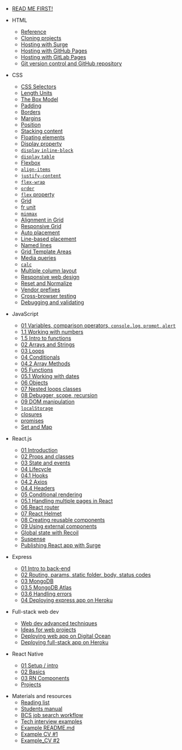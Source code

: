 <!-- docs/_sidebar.md -->

<!-- * [Home](/)
* [](guide.md)
 -->

 

- [READ ME FIRST!](js_cur/JS-Full-Stack-Bootcamp-Daily-Workflow)

- HTML
  - [Reference](js_cur/_html/HTML5.md)
  - [Cloning projects](js_cur/_html/Projects.md)
  - [Hosting with Surge](js_cur/_html/Hosting-with-surge)
  - [Hosting with GitHub Pages](js_cur/_html/Hosting-with-GitHub-Pages.md)
  - [Hosting with GitLab Pages](js_cur/_html/Hosting-with-GitLab-Pages.md)
  - [Git version control and GitHub repository](js_cur/_javascript/Git-version-control-and-GitHub-repository.md)

- CSS
  - [CSS Selectors](js_cur/_css/01.-CSS-Selectors.md)
  - [Length Units](js_cur/_css/02.-Length-Units.md)
  - [The Box Model](js_cur/_css/03.-The-Box-Model.md)
  - [Padding](js_cur/_css/04.-Padding.md)
  - [Borders](js_cur/_css/05.-Borders.md)
  - [Margins](js_cur/_css/06.-Margins.md)
  - [Position](js_cur/_css/07.-Position.md)
  - [Stacking content](js_cur/_css/08.-Stacking-content.md)
  - [Floating elements](js_cur/_css/09.-Floating-elements.md)
  - [Display property](js_cur/_css/10.-Display-property.md)
  - [`display` `inline-block`](js_cur/_css/11.-display-inline-block.md)
  - [`display` `table`](js_cur/_css/12.-display-table.md)
  - [Flexbox](js_cur/_css/13.-Flexbox.md)
  - [`align-items`](js_cur/_css/14.-align-items.md)
  - [`justify-content`](js_cur/_css/15.-justify-content.md)
  - [`flex-wrap`](js_cur/_css/16.-flex-wrap.md)
  - [`order`](js_cur/_css/17.-order.md)
  - [`flex` property](js_cur/_css/32.-Flex-properties.md)
  - [Grid](js_cur/_css/18.Grid.md)
  - [fr unit](js_cur/_css/19.-fr-unit.md)
  - [`minmax`](js_cur/_css/20.-minmax.md)
  - [Alignment in Grid](js_cur/_css/34.-Alignment-inside-grid.md)
  - [Responsive Grid](js_cur/_css/35.-Responsive-grid-no-media-queries.md)
  - [Auto placement](js_cur/_css/21.-auto-placement.md)
  - [Line-based placement](js_cur/_css/22.-Line-based-placement.md)
  - [Named lines](js_cur/_css/23.-Named-lines.md)
  - [Grid Template Areas](js_cur/_css/24.-Grid-Template-Areas.md)
  - [Media queries](js_cur/_css/33.-Media-queries.md)
  - [`calc`](js_cur/_css/27.-calc.md)
  - [Multiple column layout](js_cur/_css/31.-Multiple-column-layout.md)
  - [Responsive web design](js_cur/_css/25.-Responsive-web-design.md)
  - [Reset and Normalize](js_cur/_css/26.-Reset-and-Normalize.md)
  - [Vendor prefixes](js_cur/_css/28.-Vendor-prefixes.md)
  - [Cross-browser testing](js_cur/_css/29.-Cross-browser-testing.md)
  - [Debugging and validating](js_cur/_css/30.-Debugging-and-validating.md)

- JavaScript
  - [01 Variables, comparison operators, `console.log`, `prompt`, `alert`](js_cur/_javascript/Block-01-variables-comparison-operators-console.log-prompt-alert.md)
  - [1.1 Working with numbers](js_cur/_javascript/Block-1.1-working-with-numbers-Math-object.md)
  - [1.5 Intro to functions](js_cur/_javascript/Block-1.5-intro-to-functions.md)
  - [02 Arrays and Strings](js_cur/_javascript/Block-02-Arrays-and-Strings.md)
  - [03 Loops](js_cur/_javascript/Block-03-Loops.md)
  - [04 Conditionals](js_cur/_javascript/Block-04-Conditionals.md)
  - [04.2 Array Methods](js_cur/_javascript/Block-07.2-Array_Methods.md)
  - [05 Functions](js_cur/_javascript/Block-05-Functions.md)
  - [05.1 Working with dates](js_cur/_javascript/Block-5.1-working-with-dates.md)
  - [06 Objects](js_cur/_javascript/Block-06-Objects.md)
  - [07 Nested loops classes](js_cur/_javascript/Block-07-nested-loops-classes.md)
  - [08 Debugger, scope, recursion](js_cur/_javascript/Block-08-Scope-es6-recursion.md)
  - [09 DOM manipulation](js_cur/_javascript/Block-09-DOM-manipulation.md)
  - [`localStorage`](js_cur/_javascript/localStorage.md)
  - [closures](js_cur/_javascript/closures.md)
  - [promises](js_cur/_react/Promises.md)
  - [Set and Map](js_cur/_javascript/set-and-map.md)

- React.js
  - [01 Introduction](js_cur/_react/React-01-Introduction)
  - [02 Props and classes](js_cur/_react/React-02-props_&_class_components.md)
  - [03 State and events](js_cur/_react/React-03-State-and-events.md)
  - [04 Lifecycle](js_cur/_react/React-04-Components-life-Cycle.md)
  - [04.1 Hooks](js_cur/_react/Hooks.md)
  - [04.2 Axios](js_cur/_react/Axios.md)
  <!-- - [04.3 Promises](js_cur/_react/Promises.md) -->
  - [04.4 Headers](js_cur/_react/Headers.md)
  - [05 Conditional rendering](js_cur/_react/React-05-Conditional-Rendering-in-React.md)
  - [05.1 Handling multiple pages in React](js_cur/_react/Handling-multiple-pages-in-React.md)
  - [06 React router](js_cur/_react/React-06-React-Router.md)
  - [07 React Helmet](js_cur/_react/React-07-React-Helmet.md)
  - [08 Creating reusable components](js_cur/_react/React-08-Creating-reusable-components.md)
  - [09 Using external components](js_cur/_react/React-09-Using-External-Components.md)
  - [Global state with Recoil](js_cur/_react/Recoil.md)
  - [Suspense](js_cur/_react/Suspense_experimental.md)
  - [Publishing React app with Surge](js_cur/_react/Publishing-react-app-with-surge.md)

- Express
  - [01 Intro to back-end](js_cur/_express/Express-block-01.md)
  - [02 Routing, params, static folder, body, status codes](js_cur/_express/Express-block-02.md)
  - [03 MongoDB](js_cur/_express/Express-block-03-MongoDB.md)
  - [03.5 MongoDB Atlas](js_cur/_express/Express-block-03.5-MongoDB-Atlas.md)
  - [03.6 Handling errors](js_cur/_express/Express-block-03.6-errors.md)
  <!-- - [03.7 Faker](js_cur/_express/Express-block-03.7-faker.md) -->
  <!-- - [04 eCommerce API starter](js_cur/_express/ecommerce_api_full.md) -->
  - [04 Deploying express app on Heroku](js_cur/_express/Deploying-express-server-on-heroku.md)

- Full-stack web dev
  - [Web dev advanced techniques](js_cur/_webdev/fs-techniques.md)
  - [Ideas for web projects](js_cur/_react/Projects.md)
  - [Deploying web app on Digital Ocean](js_cur/_react/Deploying-on-Digital-Ocean.md)
  - [Deploying full-stack app on Heroku](js_cur/_react/Deploying-on-Heroku.md)
 
- React Native
  - [01 Setup / intro](js_cur/_react_native/React-Native-01-Setupintro.md)
  - [02 Basics](js_cur/_react_native/React-Native-02-Basics.md)
  - [03 RN Components](js_cur/_react_native/React-native-03.md)
  - [Projects](js_cur/_react_native/React-Project-Weather-App.md)

<!-- - Next.js
  - [01 intro](js_cur/next/01_intro.md)
  - [02 async data](js_cur/next/02_async-data.md)
  - [03 adding server](js_cur/next/03_adding_server.md)
  - [04 routing](js_cur/next/04_routing.md)
  - [05 app.js](js_cur/next/05_app.js.md) -->

- Materials and resources
  - [Reading list](js_cur/materials_resources/reading_list.md)
  - [Students manual](js_cur/materials_resources/students_manual.md)
  - [BCS job search workflow](js_cur/materials_resources/BCS_job_search_workflow.md)
  - [Tech interview examples](js_cur/materials_resources/tech_interview_examples/sample_questions.md)
  - [Example README.md](js_cur/materials_resources/_example_README.md)
  - [Example CV #1](https://barcelonacodeschool.com/files/pics/cur_files/example_CV_00.pdf)
  - [Example_CV #2](https://barcelonacodeschool.com/files/pics/cur_files/example_CV_01.pdf) 

